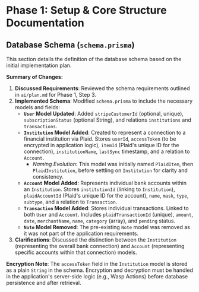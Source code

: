 # Phase 1: Setup & Core Structure Documentation

## Database Schema (`schema.prisma`)

This section details the definition of the database schema based on the initial
implementation plan.

**Summary of Changes:**

1.  **Discussed Requirements**: Reviewed the schema requirements outlined in
    `ai/plan.md` for Phase 1, Step 3.
2.  **Implemented Schema**: Modified `schema.prisma` to include the necessary
    models and fields:
    - **`User` Model Updated**: Added `stripeCustomerId` (optional, unique),
      `subscriptionStatus` (optional String), and relations `institutions` and
      `transactions`.
    - **`Institution` Model Added**: Created to represent a connection to a
      financial institution via Plaid. Stores `userId`, `accessToken` (to be
      encrypted in application logic), `itemId` (Plaid's unique ID for the
      connection), `institutionName`, `lastSync` timestamp, and a relation to
      `Account`.
      - _Naming Evolution_: This model was initially named `PlaidItem`, then
        `PlaidInstitution`, before settling on `Institution` for clarity and
        consistency.
    - **`Account` Model Added**: Represents individual bank accounts within an
      `Institution`. Stores `institutionId` (linking to `Institution`),
      `plaidAccountId` (Plaid's unique ID for the account), `name`, `mask`,
      `type`, `subtype`, and a relation to `Transaction`.
    - **`Transaction` Model Added**: Stores individual transactions. Linked to
      both `User` and `Account`. Includes `plaidTransactionId` (unique),
      `amount`, `date`, `merchantName`, `name`, `category` (array), and
      `pending` status.
    - **`Note` Model Removed**: The pre-existing `Note` model was removed as it
      was not part of the application requirements.
3.  **Clarifications**: Discussed the distinction between the `Institution`
    (representing the overall bank connection) and `Account` (representing
    specific accounts within that connection) models.

**Encryption Note**: The `accessToken` field in the `Institution` model is
stored as a plain `String` in the schema. Encryption and decryption must be
handled in the application's server-side logic (e.g., Wasp Actions) before
database persistence and after retrieval.
